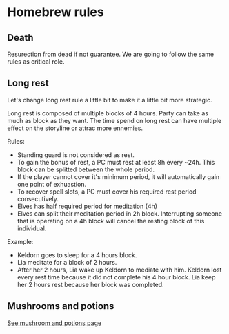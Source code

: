 # Homebrew rules

## Death

Resurection from dead if not guarantee. We are going to follow the same rules as critical role.

## Long rest

Let's change long rest rule a little bit to make it a little bit more strategic.

Long rest is composed of multiple blocks of 4 hours.
Party can take as much as block as they want.
The time spend on long rest can have multiple effect on the storyline or attrac more ennemies.

Rules:
* Standing guard is not considered as rest.
* To gain the bonus of rest, a PC must rest at least 8h every ~24h. 
This block can be splitted between the whole period. 
* If the player cannot cover it's minimum period, it will automatically gain one point of exhuastion.
* To recover spell slots, a PC must cover his required rest period consecutively.
* Elves has half required period for meditation (4h)
* Elves can split their meditation period in 2h block. 
Interrupting someone that is operating on a 4h block will cancel the resting block of this individual.

Example:
* Keldorn goes to sleep for a 4 hours block.
* Lia meditate for a block of 2 hours.
* After her 2 hours, Lia wake up Keldorn to mediate with him.
Keldorn lost every rest time because it did not complete his 4 hour block.
Lia keep her 2 hours rest because her block was completed.

## Mushrooms and potions

[See mushroom and potions page](mushrooms.md)